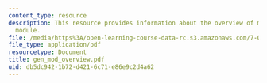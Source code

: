 ```yaml
---
content_type: resource
description: This resource provides information about the overview of microbial genetics
  module.
file: /media/https%3A/open-learning-course-data-rc.s3.amazonaws.com/7-02-experimental-biology-communication-spring-2005/db5dc9421b72d4216c71e86e9c2d4a62_gen_mod_overview.pdf
file_type: application/pdf
resourcetype: Document
title: gen_mod_overview.pdf
uid: db5dc942-1b72-d421-6c71-e86e9c2d4a62
---
```

